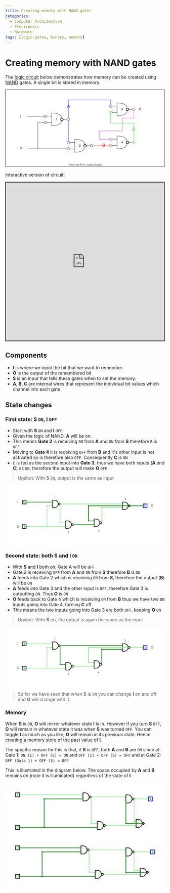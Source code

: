 ```yaml
---
title: Creating memory with NAND gates
categories:
  - Computer Architecture
  - Electronics
  - Hardware
tags: [logic-gates, binary, memory]
---
```


# Creating memory with NAND gates

The [logic circuit](/Hardware/Logic_Gates/Logic_circuits.md) below demonstrates how memory can be created using [NAND](/Hardware/Logic_Gates/Nand_gate.md) gates. A single bit is stored in memory.

![](/img/nand-memory.svg)

Interactive version of circuit:

<iframe src="https://circuitverse.org/simulator/embed/nand-mem?theme=default&display_title=false&clock_time=true&fullscreen=true&zoom_in_out=true" style="border-width:; border-style: solid; border-color:;" name="myiframe" id="projectPreview" scrolling="no" frameborder="1" marginheight="0px" marginwidth="0px" height="500" width="500" allowFullScreen></iframe>

## Components

- **I** is where we input the bit that we want to remember.
- **O** is the output of the remembered bit
- **S** is an input that tells these gates when to set the memory.
- **A, B, C** are internal wires that represent the individual bit values which channel into each gate

## State changes

### First state: S `ON`, I `OFF`

- Start with **S** `ON` and **I** `OFF`.
- Given the logic of NAND, **A** will be on.
- This means **Gate 2** is receiving `ON` from **A** and `ON` from **S** therefore `B` is `OFF`
- Moving to **Gate 4** it is receiving `OFF` from **B** and it's other input is not activated so is therefore also `OFF`. Consequently **C** is `ON`
- `C` is fed as the second input into **Gate 3**, thus we have both inputs (**A** and **C**) as `ON`, therefore the output will make **O** `OFF`

> Upshot: With **S** `ON`, output is the same as input

![](/img/nand-mem-first.gif)

### Second state: both S and I `ON`

- With **S** and **I** both on, Gate A will be `OFF`
- Gate 2 is receiving `OFF` from **A** and `ON` from **S** therefore **B** is `ON`
- **A** feeds into Gate 2 which is receiving `ON` from **S**, therefore the output (**B**) will be `ON`
- **A** feeds into Gate 3 and the other input is `OFF`, therefore Gate 3 is outputting `ON`. Thus **O** is `ON`
- **O** feeds back to Gate 4 which is receiving `ON` from **B** thus we have two `ON` inputs going into Gate 4, turning **C** off
- This means the two inputs going into Gate 3 are both `OFF`, keeping **O** `ON`

> Upshot: With **S** on, the output is again the same as the input

![](/img/nand-mem-second.gif)

> So far we have seen that when **S** is `ON` you can change **I** on and off and **O** will change with it.

### Memory

When **S** is `ON`, **O** will mirror whatever state **I** is in. However if you turn **S** `OFF`, **O** will remain in whatever state it was when **S** was turned `OFF`. You can toggle **I** as much as you like, **O** will remain in its previous state. Hence creating a memory store of the past value of **I**.

The specific reason for this is that, if **S** is `OFF`, both **A** and **B** are `ON` since at Gate 1: `ON (I) + OFF (S) = ON` and `OFF (I) + OFF (S) = OFF` and at Gate 2: `OFF (Gate 1) + OFF (S) = OFF`

This is illustrated in the diagram below. The space occupied by **A** and **B** remains on (note it is illuminated) regardless of the state of **I**.

![](/img/nand-mem-demonstrated.gif)
